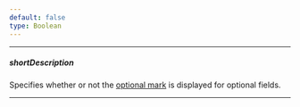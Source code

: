 ```yaml
---
default: false
type: Boolean
---
```

---
##### shortDescription
Specifies whether or not the [optional mark](/api-reference/10%20UI%20Widgets/dxForm/1%20Configuration/optionalMark.md '/Documentation/ApiReference/UI_Widgets/dxForm/Configuration/#optionalMark') is displayed for optional fields.

---
